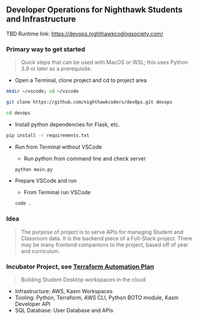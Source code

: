## Developer Operations for Nighthawk Students and Infrastructure
TBD Runtime link: https://devops.nighthawkcodingsociety.com/

### Primary way to get started
> Quick steps that can be used with MacOS or WSL; this uses Python 3.9 or later as a prerequisite.

- Open a Terminal, clone project and cd to project area

```bash
mkdir ~/vscode; cd ~/vscode

git clone https://github.com/nighthawkcoders/devOps.git devops

cd devops
```

- Install python dependencies for Flask, etc.

```bash
pip install -r requirements.txt
```

- Run from Terminal without VSCode

    - Run python from command line and check server
    ```bash
    python main.py
    ```

- Prepare VSCode and run
    
    - From Terminal run VSCode
    ```bash
    code .
    ```


### Idea
> The purpose of project is to serve APIs for managing Student and Classroom data.  It is the backend piece of a Full-Stack project.  There may be many frontend companions to the project, based off of year and curriculum.

### Incubator Project, see [Terraform Automation Plan](https://nighthawkcoders.github.io/teacher//devops/cloud_workspace)
> Building Student Desktop workspaces in the cloud
- Infrastructure: AWS, Kasm Workspaces 
- Tooling: Python, Terraform, AWS CLI, Python BOTO module, Kasm Developer API
- SQL Database: User Database and APIs
